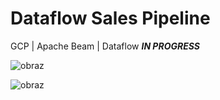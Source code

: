 # Dataflow Sales Pipeline
GCP | Apache Beam | Dataflow
**_IN PROGRESS_**

![obraz](https://github.com/KatarzynaBanach/Dataflow-Sales-Pipeline/assets/102869680/4bf86522-f705-4ca7-9c6d-26374f65a2b1)


![obraz](https://github.com/KatarzynaBanach/Dataflow-Sales-Pipeline/assets/102869680/06c613a4-3058-43c1-bb59-b563a51ac5b2)
